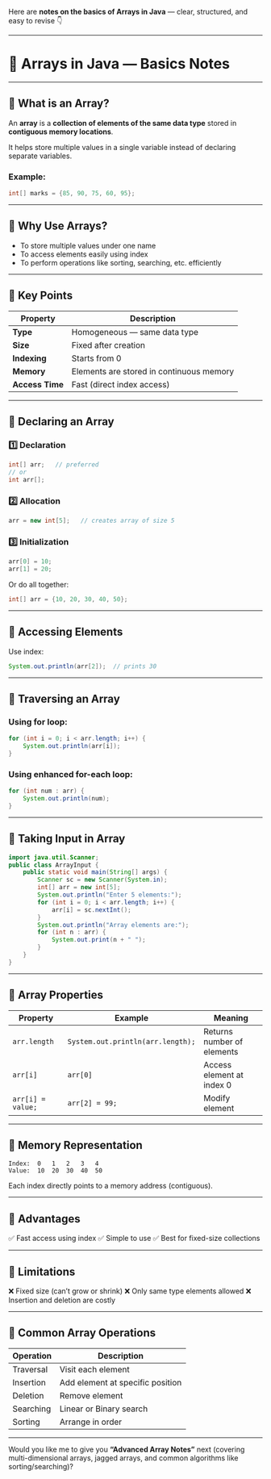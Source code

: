 Here are **notes on the basics of Arrays in Java** — clear, structured, and easy to revise 👇

---

# 🧩 **Arrays in Java — Basics Notes**

---

## 🔹 What is an Array?

An **array** is a **collection of elements of the same data type** stored in **contiguous memory locations**.

It helps store multiple values in a single variable instead of declaring separate variables.

### Example:

```java
int[] marks = {85, 90, 75, 60, 95};
```

---

## 🔹 Why Use Arrays?

* To store multiple values under one name
* To access elements easily using index
* To perform operations like sorting, searching, etc. efficiently

---

## 🔹 Key Points

| Property        | Description                              |
| --------------- | ---------------------------------------- |
| **Type**        | Homogeneous — same data type             |
| **Size**        | Fixed after creation                     |
| **Indexing**    | Starts from 0                            |
| **Memory**      | Elements are stored in continuous memory |
| **Access Time** | Fast (direct index access)               |

---

## 🔹 Declaring an Array

### 1️⃣ Declaration

```java
int[] arr;   // preferred
// or
int arr[];
```

### 2️⃣ Allocation

```java
arr = new int[5];   // creates array of size 5
```

### 3️⃣ Initialization

```java
arr[0] = 10;
arr[1] = 20;
```

Or do all together:

```java
int[] arr = {10, 20, 30, 40, 50};
```

---

## 🔹 Accessing Elements

Use index:

```java
System.out.println(arr[2]);  // prints 30
```

---

## 🔹 Traversing an Array

### Using for loop:

```java
for (int i = 0; i < arr.length; i++) {
    System.out.println(arr[i]);
}
```

### Using enhanced for-each loop:

```java
for (int num : arr) {
    System.out.println(num);
}
```

---

## 🔹 Taking Input in Array

```java
import java.util.Scanner;
public class ArrayInput {
    public static void main(String[] args) {
        Scanner sc = new Scanner(System.in);
        int[] arr = new int[5];
        System.out.println("Enter 5 elements:");
        for (int i = 0; i < arr.length; i++) {
            arr[i] = sc.nextInt();
        }
        System.out.println("Array elements are:");
        for (int n : arr) {
            System.out.print(n + " ");
        }
    }
}
```

---

## 🔹 Array Properties

| Property          | Example                           | Meaning                    |
| ----------------- | --------------------------------- | -------------------------- |
| `arr.length`      | `System.out.println(arr.length);` | Returns number of elements |
| `arr[i]`          | `arr[0]`                          | Access element at index 0  |
| `arr[i] = value;` | `arr[2] = 99;`                    | Modify element             |

---

## 🔹 Memory Representation

```
Index:  0   1   2   3   4
Value:  10  20  30  40  50
```

Each index directly points to a memory address (contiguous).

---

## 🔹 Advantages

✅ Fast access using index
✅ Simple to use
✅ Best for fixed-size collections

---

## 🔹 Limitations

❌ Fixed size (can’t grow or shrink)
❌ Only same type elements allowed
❌ Insertion and deletion are costly

---

## 🧠 Common Array Operations

| Operation | Description                      |
| --------- | -------------------------------- |
| Traversal | Visit each element               |
| Insertion | Add element at specific position |
| Deletion  | Remove element                   |
| Searching | Linear or Binary search          |
| Sorting   | Arrange in order                 |

---

Would you like me to give you **“Advanced Array Notes”** next (covering multi-dimensional arrays, jagged arrays, and common algorithms like sorting/searching)?
